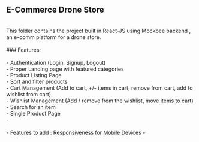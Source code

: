 ## E-Commerce Drone Store<br>
<br>
This folder contains the project built in React-JS using Mockbee backend , an e-comm platform for a drone store.<br>
<br>
### Features: <br>
<br>
- Authentication (Login, Signup, Logout) <br>
- Proper Landing page with featured categories<br>
- Product Listing Page<br>
- Sort and filter products<br>
- Cart Management (Add to cart, +/- items in cart, remove from cart, add to wishlist from cart)<br>
- Wishlist Management (Add / remove from the wishlist, move items to cart)<br>
- Search for an item <br>
- Single Product Page<br>
- <br><br>
- Features to add : Responsiveness for Mobile Devices
- <br>
